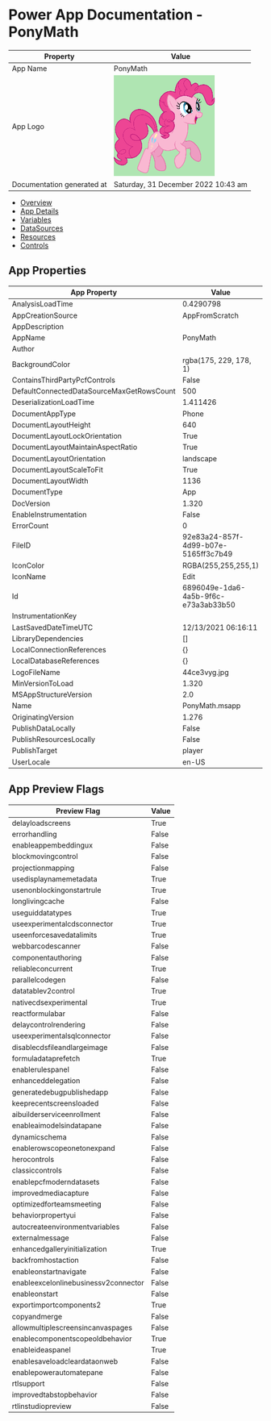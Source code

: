 ﻿# Power App Documentation \- PonyMath

| Property                   | Value                               |
| -------------------------- | ----------------------------------- |
| App Name                   | PonyMath                            |
| App Logo                   | ![App Logo](resources/appLogo.png)  |
| Documentation generated at | Saturday, 31 December 2022 10:43 am |

- [Overview](index-PonyMath.md)
- [App Details](appdetails-PonyMath.md)
- [Variables](variables-PonyMath.md)
- [DataSources](datasources-PonyMath.md)
- [Resources](resources-PonyMath.md)
- [Controls](controls-PonyMath.md)

## App Properties

| App Property                              | Value                                    |
| ----------------------------------------- | ---------------------------------------- |
| AnalysisLoadTime                          | 0.4290798                                |
| AppCreationSource                         | AppFromScratch                           |
| AppDescription                            |                                          |
| AppName                                   | PonyMath                                 |
| Author                                    |                                          |
| BackgroundColor                           | rgba(175, 229, 178, 1)                   |
| ContainsThirdPartyPcfControls             | False                                    |
| DefaultConnectedDataSourceMaxGetRowsCount | 500                                      |
| DeserializationLoadTime                   | 1.411426                                 |
| DocumentAppType                           | Phone                                    |
| DocumentLayoutHeight                      | 640                                      |
| DocumentLayoutLockOrientation             | True                                     |
| DocumentLayoutMaintainAspectRatio         | True                                     |
| DocumentLayoutOrientation                 | landscape                                |
| DocumentLayoutScaleToFit                  | True                                     |
| DocumentLayoutWidth                       | 1136                                     |
| DocumentType                              | App                                      |
| DocVersion                                | 1.320                                    |
| EnableInstrumentation                     | False                                    |
| ErrorCount                                | 0                                        |
| FileID                                    | 92e83a24\-857f\-4d99\-b07e\-5165ff3c7b49 |
| IconColor                                 | RGBA(255,255,255,1)                      |
| IconName                                  | Edit                                     |
| Id                                        | 6896049e\-1da6\-4a5b\-9f6c\-e73a3ab33b50 |
| InstrumentationKey                        |                                          |
| LastSavedDateTimeUTC                      | 12\/13\/2021 06:16:11                    |
| LibraryDependencies                       | \[\]                                     |
| LocalConnectionReferences                 | {}                                       |
| LocalDatabaseReferences                   | {}                                       |
| LogoFileName                              | 44ce3vyg.jpg                             |
| MinVersionToLoad                          | 1.320                                    |
| MSAppStructureVersion                     | 2.0                                      |
| Name                                      | PonyMath.msapp                           |
| OriginatingVersion                        | 1.276                                    |
| PublishDataLocally                        | False                                    |
| PublishResourcesLocally                   | False                                    |
| PublishTarget                             | player                                   |
| UserLocale                                | en\-US                                   |

## App Preview Flags

| Preview Flag                         | Value |
| ------------------------------------ | ----- |
| delayloadscreens                     | True  |
| errorhandling                        | False |
| enableappembeddingux                 | False |
| blockmovingcontrol                   | False |
| projectionmapping                    | False |
| usedisplaynamemetadata               | True  |
| usenonblockingonstartrule            | True  |
| longlivingcache                      | False |
| useguiddatatypes                     | True  |
| useexperimentalcdsconnector          | True  |
| useenforcesavedatalimits             | True  |
| webbarcodescanner                    | False |
| componentauthoring                   | False |
| reliableconcurrent                   | True  |
| parallelcodegen                      | False |
| datatablev2control                   | True  |
| nativecdsexperimental                | True  |
| reactformulabar                      | False |
| delaycontrolrendering                | False |
| useexperimentalsqlconnector          | False |
| disablecdsfileandlargeimage          | False |
| formuladataprefetch                  | True  |
| enablerulespanel                     | False |
| enhanceddelegation                   | False |
| generatedebugpublishedapp            | False |
| keeprecentscreensloaded              | False |
| aibuilderserviceenrollment           | False |
| enableaimodelsindatapane             | False |
| dynamicschema                        | False |
| enablerowscopeonetonexpand           | False |
| herocontrols                         | False |
| classiccontrols                      | False |
| enablepcfmoderndatasets              | False |
| improvedmediacapture                 | False |
| optimizedforteamsmeeting             | False |
| behaviorpropertyui                   | False |
| autocreateenvironmentvariables       | False |
| externalmessage                      | False |
| enhancedgalleryinitialization        | True  |
| backfromhostaction                   | False |
| enableonstartnavigate                | False |
| enableexcelonlinebusinessv2connector | False |
| enableonstart                        | False |
| exportimportcomponents2              | True  |
| copyandmerge                         | False |
| allowmultiplescreensincanvaspages    | False |
| enablecomponentscopeoldbehavior      | True  |
| enableideaspanel                     | True  |
| enablesaveloadcleardataonweb         | False |
| enablepowerautomatepane              | False |
| rtlsupport                           | False |
| improvedtabstopbehavior              | False |
| rtlinstudiopreview                   | False |
